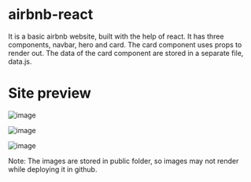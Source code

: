 # airbnb-react
It is a basic airbnb website, built with the help of react. It has three components, navbar, hero and card. The card component uses props to render out. The data of the card component are stored in a separate file, data.js.
# Site preview
![image](https://user-images.githubusercontent.com/102422886/217832861-75cb9b36-042f-4512-af7f-8cec4117b9da.png)

![image](https://user-images.githubusercontent.com/102422886/217832920-f151718b-fd04-4884-be6e-2a2aef995972.png)

![image](https://user-images.githubusercontent.com/102422886/217832777-ccf15801-ee3f-46b4-a646-0fbe0d375265.png)

Note:
The images are stored in public folder, so images may not render while deploying it in github.
